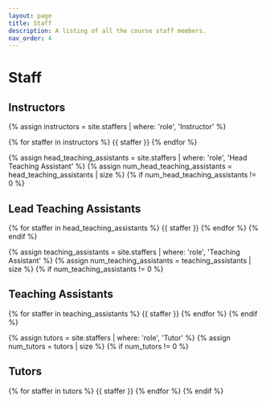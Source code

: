 ```yaml
---
layout: page
title: Staff
description: A listing of all the course staff members.
nav_order: 4
---
```


# Staff

## Instructors

{% assign instructors = site.staffers | where: 'role', 'Instructor' %}

<div class="role flex">
{% for staffer in instructors %}
{{ staffer }}
{% endfor %}
</div>

{% assign head_teaching_assistants = site.staffers | where: 'role', 'Head Teaching Assistant' %}
{% assign num_head_teaching_assistants = head_teaching_assistants | size %}
{% if num_head_teaching_assistants != 0 %}

## Lead Teaching Assistants

<div class="role flex">
{% for staffer in head_teaching_assistants %}
{{ staffer }}
{% endfor %}
{% endif %}
</div>

{% assign teaching_assistants = site.staffers | where: 'role', 'Teaching Assistant' %}
{% assign num_teaching_assistants = teaching_assistants | size %}
{% if num_teaching_assistants != 0 %}

## Teaching Assistants

<div class="role flex">
{% for staffer in teaching_assistants %}
{{ staffer }}
{% endfor %}
{% endif %}
</div>

{% assign tutors = site.staffers | where: 'role', 'Tutor' %}
{% assign num_tutors = tutors | size %}
{% if num_tutors != 0 %}

## Tutors

<div class="role flex">
{% for staffer in tutors %}
{{ staffer }}
{% endfor %}
{% endif %}
</div>
